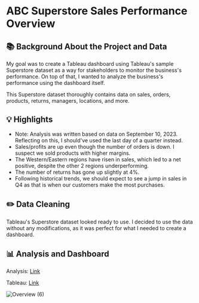 # ABC Superstore Sales Performance Overview

## 📚 Background About the Project and Data

My goal was to create a Tableau dashboard using Tableau's sample Superstore dataset as a way for stakeholders to monitor the business's performance. On top of that, I wanted to analyze the business's performance using the dashboard itself.

This Superstore dataset thoroughly contains data on sales, orders, products, returns, managers, locations, and more. 

## 💡 Highlights

- Note: Analysis was written based on data on September 10, 2023. Reflecting on this, I should've used the last day of a quarter instead. 
- Sales/profits are up even though the number of orders is down. I suspect we sold products with higher margins.
- The Western/Eastern regions have risen in sales, which led to a net positive, despite the other 2 regions underperforming.
- The number of returns has gone up slightly at 4%.
- Following historical trends, we should expect to see a jump in sales in Q4 as that is when our customers make the most purchases.

## ✏️ Data Cleaning

Tableau's Superstore dataset looked ready to use. I decided to use the data without any modifications, as it was perfect for what I needed to create a dashboard.

## 📊 Analysis and Dashboard

Analysis: [Link](https://docs.google.com/presentation/d/e/2PACX-1vRANekn3s94YS-UHyk03coGZJuFGUWD8jrn55qBfQEKBXJp-IIyvcIC32n6hie-GmPRUGKTbBEedKI9/pub?start=false&loop=false&delayms=3000)

Tableau: [Link](https://public.tableau.com/app/profile/david6301/viz/ABCSuperstorePerformanceDashboard/Overview)

![Overview (6)](https://github.com/davidwong001/ABC-Superstore-Sales-Performance-Overview/assets/146798360/6d7f3e47-7cb4-4d50-80d9-ea690378723a)
